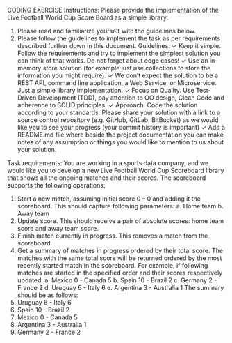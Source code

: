 
CODING EXERCISE
Instructions:
Please provide the implementation of the Live Football World Cup Score Board as a simple
library:
1. Please read and familiarize yourself with the guidelines below.
2. Please follow the guidelines to implement the task as per requirements described further
down in this document.
Guidelines:
✓ Keep it simple. Follow the requirements and try to implement the simplest solution you can think of
that works. Do not forget about edge cases!
✓ Use an in-memory store solution (for example just use collections to store the information you might
require).
✓ We don’t expect the solution to be a REST API, command line application, a Web Service,
or Microservice. Just a simple library implementation.
✓ Focus on Quality. Use Test-Driven Development (TDD), pay attention to OO design, Clean Code
and adherence to SOLID principles.
✓ Approach. Code the solution according to your standards. Please share your solution with a link
to a source control repository (e.g. GitHub, GitLab, BitBucket) as we would like you to see your
progress (your commit history is important)
✓ Add a README.md file where beside the project documentation you can make notes of any
assumption or things you would like to mention to us about your solution. 

Task requirements:
You are working in a sports data company, and we would like you to develop a new Live Football
World Cup Scoreboard library that shows all the ongoing matches and their scores.
The scoreboard supports the following operations:
1. Start a new match, assuming initial score 0 – 0 and adding it the scoreboard.
This should capture following parameters:
a. Home team
b. Away team
2. Update score. This should receive a pair of absolute scores: home team score and away
team score.
3. Finish match currently in progress. This removes a match from the scoreboard.
4. Get a summary of matches in progress ordered by their total score. The matches with the
same total score will be returned ordered by the most recently started match in the
scoreboard.
For example, if following matches are started in the specified order and their scores
respectively updated:
a. Mexico 0 - Canada 5
b. Spain 10 - Brazil 2
c. Germany 2 - France 2
d. Uruguay 6 - Italy 6
e. Argentina 3 - Australia 1
The summary should be as follows:
1. Uruguay 6 - Italy 6
2. Spain 10 - Brazil 2
3. Mexico 0 - Canada 5
4. Argentina 3 - Australia 1
5. Germany 2 - France 2